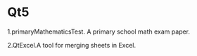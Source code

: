 # Qt5
1.primaryMathematicsTest. A primary school math exam paper.

2.QtExcel.A tool for merging sheets in Excel.
